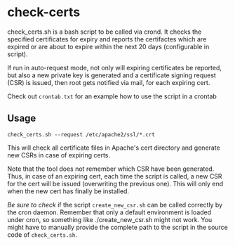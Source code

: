 check-certs
============

check_certs.sh is a bash script to be called via crond. It checks the specified certificates for expiry and reports the certifactes which are expired or are about to expire within the next 20 days (configurable in script).

If run in auto-request mode, not only will expiring certificates be reported, but also a new private key is generated and a certificate signing request (CSR) is issued, then root gets notified via mail, for each expiring cert.

Check out `crontab.txt` for an example how to use the script in a crontab

Usage
-----

    check_certs.sh --request /etc/apache2/ssl/*.crt

This will check all certificate files in Apache's cert directory and generate new CSRs in case of expiring certs.

Note that the tool does not remember which CSR have been generated. Thus, in case of an expiring cert, each time the script is called, a new CSR for the cert will be issued (overwriting the previous one). This will only end when the new cert has finally be installed.

*Be sure to check* if the script `create_new_csr.sh` can be called correctly by the cron daemon. Remember that only a default environment is loaded under cron, so something like ./create_new_csr.sh might not work. You might have to manually provide the complete path to the script in the source code of `check_certs.sh`.
